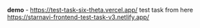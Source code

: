 <b>demo</b> - https://test-task-six-theta.vercel.app/
test task from here https://starnavi-frontend-test-task-v3.netlify.app/
